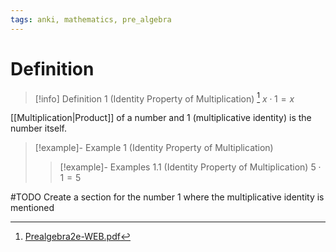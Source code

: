 ```yaml
---
tags: anki, mathematics, pre_algebra
---
```


# Definition

> [!info] Definition 1 (Identity Property of Multiplication) [^1]
> $x \cdot 1 = x$

[[Multiplication|Product]] of a number and $1$ (multiplicative identity) is the number itself.

> [!example]- Example 1 (Identity Property of Multiplication)
> > [!example]- Examples 1.1 (Identity Property of Multiplication)
> $5 \cdot 1 = 5$

#TODO 
Create a section for the number 1 where the multiplicative identity is mentioned

[^1]: [Prealgebra2e-WEB.pdf](zotero://open-pdf/library/items/W4QW2QZI?page=66)